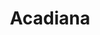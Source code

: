 ---
title: Acadiana
crosslinks:
- ragincajuns
- Louisiana
- plexshares
- KeepOurNetFree
- AcadianaFitness
- NewOrleans
- criticalrole
- starterpacks
- AMAcadiana
- nintendo
- MMAStreams
- StrongCurves
- imagesofthe1990s
- Serendipity
- oil
---